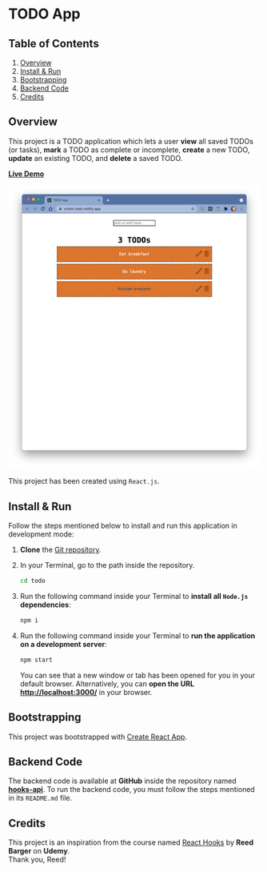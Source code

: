 # TODO App

## Table of Contents

1. [Overview](#overview)
2. [Install & Run](#install-&-run)
3. [Bootstrapping](#bootstrapping)
4. [Backend Code](#backend-code)
5. [Credits](#credits)

## Overview

This project is a TODO application which lets a user **view** all saved TODOs (or tasks), **mark** a TODO as complete or incomplete, **create** a new TODO, **update** an existing TODO, and **delete** a saved TODO.

[**Live Demo**](https://srishti-todo.netlify.app/)

![App Screenshot](todo-app.png)

This project has been created using `React.js`.

## Install & Run

Follow the steps mentioned below to install and run this application in development mode:

1. **Clone** the [Git repository](https://github.com/srishti/todo).
2. In your Terminal, go to the path inside the repository.

   ```zsh
   cd todo
   ```

3. Run the following command inside your Terminal to **install all `Node.js` dependencies**:

   ```zsh
   npm i
   ```

4. Run the following command inside your Terminal to **run the application on a development server**:
   ```zsh
   npm start
   ```
   You can see that a new window or tab has been opened for you in your default browser. Alternatively, you can **open the URL [http://localhost:3000/](http://localhost:3000/)** in your browser.

## Bootstrapping

This project was bootstrapped with [Create React App](https://github.com/facebook/create-react-app).

## Backend Code

The backend code is available at **GitHub** inside the repository named **[hooks-api](https://github.com/srishti/hooks-api)**. To run the backend code, you must follow the steps mentioned in its `README.md` file.

## Credits

This project is an inspiration from the course named [React Hooks](https://aurigo.udemy.com/course/react-hooks/) by **Reed Barger** on **Udemy**.  
Thank you, Reed!
